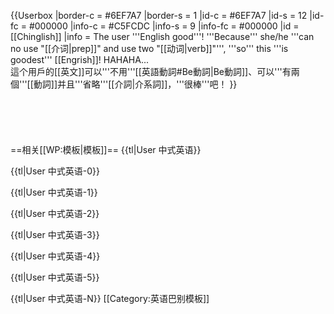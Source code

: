 {{Userbox
  |border-c = #6EF7A7
  |border-s = 1
  |id-c     = #6EF7A7
  |id-s     = 12
  |id-fc    = #000000
  |info-c   = #C5FCDC
  |info-s   = 9
  |info-fc  = #000000
  |id       = [[Chinglish]]
  |info     = The user '''English good'''! '''Because''' she/he '''can no use "[[介词|prep]]" and use two "[[动词|verb]]"''', '''so''' this '''is goodest''' [[Engrish]]! HAHAHA...<br>這个用戶的[[英文]]可以'''不用'''[[英語動詞#Be動詞|Be動詞]]、可以'''有兩個'''[[動詞]]并且'''省略'''[[介詞|介系詞]]，'''很棒'''吧！
}}<noinclude><br/><br/><br/><br/><br/><br/>
==相关[[WP:模板|模板]]==
{{tl|User 中式英语}}

{{tl|User 中式英语-0}}

{{tl|User 中式英语-1}}

{{tl|User 中式英语-2}}

{{tl|User 中式英语-3}}

{{tl|User 中式英语-4}}

{{tl|User 中式英语-5}}

{{tl|User 中式英语-N}}
[[Category:英语巴别模板]]</noinclude>